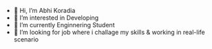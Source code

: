- 👋 Hi, I’m Abhi Koradia
- 👀 I’m interested in Developing
- 🌱 I’m currently Enginnering Student
- 💞️ I’m looking for job where i challage my skills & working in real-life scenario 



